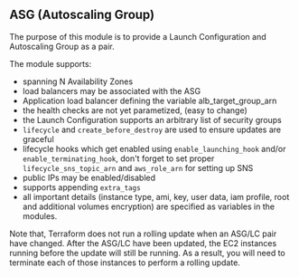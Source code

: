 ## ASG (Autoscaling Group)

The purpose of this module is to provide a Launch Configuration and Autoscaling
Group as a pair.

The module supports:

* spanning N Availability Zones
* load balancers may be associated with the ASG
* Application load balancer defining the variable alb_target_group_arn
* the health checks are not yet parametized, (easy to change)
* the Launch Configuration supports an arbitrary list of security groups
* `lifecycle` and `create_before_destroy` are used to ensure updates are graceful
* lifecycle hooks which get enabled using `enable_launching_hook` and/or
  `enable_terminating_hook`, don't forget to set proper `lifecycle_sns_topic_arn`
  and `aws_role_arn` for setting up SNS
* public IPs may be enabled/disabled
* supports appending `extra_tags`
* all important details (instance type, ami, key, user data, iam profile, root and
  additional volumes encryption) are specified as variables in the modules.

Note that, Terraform does not run a rolling update when an ASG/LC pair have
changed. After the ASG/LC have been updated, the EC2 instances running before
the update will still be running. As a result, you will need to terminate each
of those instances to perform a rolling update.

